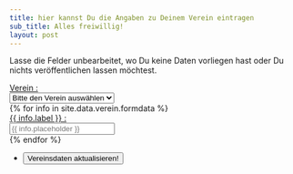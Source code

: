 ```yaml
---
title: hier kannst Du die Angaben zu Deinem Verein eintragen
sub_title: Alles freiwillig!
layout: post
---
```


Lasse die Felder unbearbeitet, wo Du keine Daten vorliegen hast oder Du nichts veröffentlichen lassen möchtest. 


<form method="post" action="./cgi-bin/vereins-input.pl">
	<div class="row gtr-50 gtr-uniform">
		<div class="col-4 col-12-mobilep">
			<a style="width:300px;text-align:start;" href="javascript:void(0)" class="button">Verein :</a>
		</div>
		<div class="col-8 col-12-mobilep">	
			<select name="verein" id="verein">
				<option value="" disabled selected>Bitte den Verein auswählen</option>
				{% for verein in site.data.verein.vereinlist %}
					<option value="{{ verein.key }}">{{ verein.name }}</option>
				{% endfor %}
			</select>
		</div>					
		{% for info in site.data.verein.formdata %}
			<div class="col-4 col-12-mobilep">
				<a style="width:300px;text-align:start;" href="javascript:void(0)" class="button">{{ info.label }} :</a>
			</div>
			<div class="col-8 col-12-mobilep">
				<input type="text" name="{{ info.key }}" id="{{ info.key }}" value="" placeholder="{{ info.placeholder }}" />
			</div>
		{% endfor %}
		<br>
		<div class="col-12">
			<ul class="actions special">
				<li><input type="submit" value="Vereinsdaten aktualisieren!" /></li>
			</ul>
		</div>
	</div>
</form>
